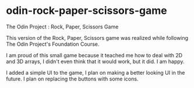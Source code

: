# odin-rock-paper-scissors-game
The Odin Project : Rock, Paper, Scissors Game

This version of the Rock, Paper, Scissors game was realized while
following The Odin Project's Foundation Course.

I am proud of this small game because it teached me how to deal with
2D and 3D arrays, I didn't even think that it would work, but it did.
I am happy.

I added a simple UI to the game, I plan on making a better looking UI
in the future. I plan on replacing the buttons with some icons.
